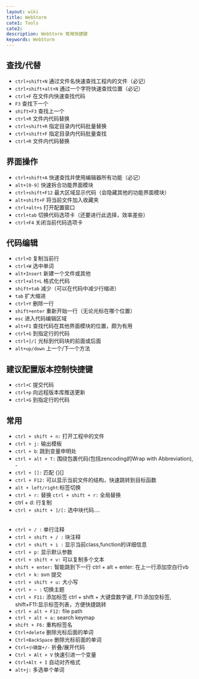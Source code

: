 ```yaml
---
layout: wiki
title: WebStorm
cate1: Tools
cate2:
description: WebStorm 常用快捷键
keywords: WebStorm
---
```


## 查找/代替
<!--more-->
- `ctrl+shift+N`	通过文件名快速查找工程内的文件（必记）
- `ctrl+shift+alt+N`	通过一个字符快速查找位置（必记）
- `ctrl+F`	在文件内快速查找代码
- `F3`	查找下一个
- `shift+F3`	查找上一个
- `ctrl+R`	文件内代码替换
- `ctrl+shift+R`	指定目录内代码批量替换
- `ctrl+shift+F`	指定目录内代码批量查找
- `ctrl+R`	文件内代码替换

## 界面操作

- `ctrl+shift+A`	快速查找并使用编辑器所有功能（必记）
- `alt+[0-9]`	快速拆合功能界面模块
- `ctrl+shift+F12`	最大区域显示代码（会隐藏其他的功能界面模块）
- `alt+shift+F`	将当前文件加入收藏夹
- `ctrl+alt+s`	打开配置窗口
- `ctrl+tab`	切换代码选项卡（还要进行此选择，效率差些）
- `ctrl+F4`	关闭当前代码选项卡

## 代码编辑

- `ctrl+D`	复制当前行
- `ctrl+W`	选中单词
- `alt+Insert`	新建一个文件或其他
- `ctrl+alt+L`	格式化代码
- `shift+tab`	减少（可以在代码中减少行缩进）
- `tab` 扩大缩进
- `ctrl+Y`	删除一行
- `shift+enter`	重新开始一行（无论光标在哪个位置）
- `esc`	进入代码编辑区域
- `alt+F1`	查找代码在其他界面模块的位置，颇为有用
- `ctrl+G`	到指定行的代码
- `ctrl+]/[`	光标到代码块的前面或后面
- `alt+up/down`	上一个/下一个方法

## 建议配置版本控制快捷键

- `ctrl+C`	提交代码
- `ctrl+p`	向远程版本库推送更新
- `ctrl+G`	到指定行的代码

## 常用

- `ctrl + shift + n:` 打开工程中的文件
- `ctrl + j:` 输出模板
- `ctrl + b`: 跳到变量申明处
- `ctrl + alt + T:` 围绕包裹代码(包括zencoding的Wrap with Abbreviation), - 
- `ctrl + []:` 匹配 {}[]
- `ctrl + F12:` 可以显示当前文件的结构，快速跳转到目标函数
- `alt + left/right`:标签切换
- `ctrl + r:` 替换 `ctrl + shift + r:` 全局替换
-  ctrl + d: 行复制
-  `ctrl + shift + ]/[:` 选中块代码<table>....</table>
- `ctrl + / :` 单行注释
- `ctrl + shift + / :` 块注释
- `ctrl + shift + i :` 显示当前class,function的详细信息
- `ctrl + p:` 显示默认参数
- `ctrl + shift + v:` 可以复制多个文本
- `shift + enter:` 智能跳到下一行 ctrl + alt + enter: 在上一行添加空白行vb
- `ctrl + k:` svn 提交
- `ctrl + shift + u:` 大小写
- `ctrl + ~ :` 切换主题
- `ctrl + F11:` 添加标签 ctrl + shift + 大键盘数字键, F11:添加空标签, shift+F11:显示标签列表，方便快捷跳转
- `ctrl + alt + F12:` file path
- `ctrl + alt + a:` search keymap
- `shift + F6:` 重构标签名
- `Ctrl+delete` 删除光标后面的单词
- `Ctrl+BackSpace` 删除光标前面的单词
- `Ctrl+小键盘+/-` 折叠/展开代码
- `Ctrl + Alt + V` 快速引进一个变量
- `Ctrl+Alt + I` 自动对齐格式
-  `alt+j:` 多选单个单词
